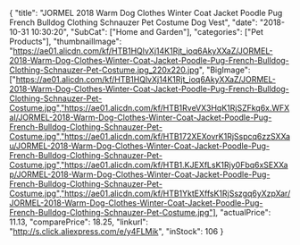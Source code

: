 {
	"title": "JORMEL 2018 Warm Dog Clothes Winter Coat Jacket Poodle Pug French Bulldog Clothing Schnauzer Pet Costume Dog Vest",
	"date": "2018-10-31 10:30:20",
	"SubCat": ["Home and Garden"],
	"categories": ["Pet Products"],
	"thumbnailImage": "https://ae01.alicdn.com/kf/HTB1HQlvXj14K1Rjt_ioq6AkyXXaZ/JORMEL-2018-Warm-Dog-Clothes-Winter-Coat-Jacket-Poodle-Pug-French-Bulldog-Clothing-Schnauzer-Pet-Costume.jpg_220x220.jpg",
	"BigImage": ["https://ae01.alicdn.com/kf/HTB1HQlvXj14K1Rjt_ioq6AkyXXaZ/JORMEL-2018-Warm-Dog-Clothes-Winter-Coat-Jacket-Poodle-Pug-French-Bulldog-Clothing-Schnauzer-Pet-Costume.jpg","https://ae01.alicdn.com/kf/HTB1RveVX3HqK1RjSZFkq6x.WFXaI/JORMEL-2018-Warm-Dog-Clothes-Winter-Coat-Jacket-Poodle-Pug-French-Bulldog-Clothing-Schnauzer-Pet-Costume.jpg","https://ae01.alicdn.com/kf/HTB172XEXovrK1RjSspcq6zzSXXau/JORMEL-2018-Warm-Dog-Clothes-Winter-Coat-Jacket-Poodle-Pug-French-Bulldog-Clothing-Schnauzer-Pet-Costume.jpg","https://ae01.alicdn.com/kf/HTB1.KJEXfLsK1Rjy0Fbq6xSEXXap/JORMEL-2018-Warm-Dog-Clothes-Winter-Coat-Jacket-Poodle-Pug-French-Bulldog-Clothing-Schnauzer-Pet-Costume.jpg","https://ae01.alicdn.com/kf/HTB1YktEXffsK1RjSszgq6yXzpXar/JORMEL-2018-Warm-Dog-Clothes-Winter-Coat-Jacket-Poodle-Pug-French-Bulldog-Clothing-Schnauzer-Pet-Costume.jpg"],
	"actualPrice": 11.13,
	"comparePrice": 18.25,
	"linkurl": "http://s.click.aliexpress.com/e/y4FLMik",
	"inStock": 106
}

